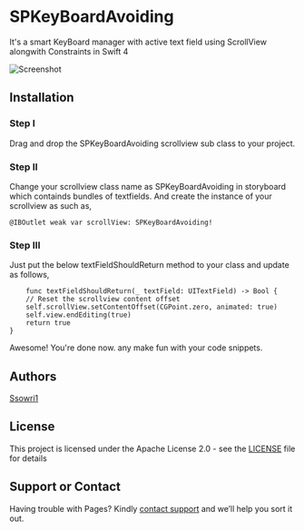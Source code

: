 # SPKeyBoardAvoiding
It's a smart KeyBoard manager with active text field using ScrollView alongwith Constraints in Swift 4

![Screenshot](https://github.com/ssowri1/SPKeyBoardAvoiding/blob/master/ScreenShot.gif?raw=true)

## Installation

### Step I

Drag and drop the SPKeyBoardAvoiding scrollview sub class to your project. 


### Step II

Change your scrollview class name as SPKeyBoardAvoiding in storyboard which containds bundles of textfields. And create the instance of your scrollview as such as,

    @IBOutlet weak var scrollView: SPKeyBoardAvoiding!


### Step III

Just put the below textFieldShouldReturn method to your class and update as follows,

        func textFieldShouldReturn(_ textField: UITextField) -> Bool {
        // Reset the scrollview content offset
        self.scrollView.setContentOffset(CGPoint.zero, animated: true)
        self.view.endEditing(true)
        return true
    }
    
Awesome! You're done now. any make fun with your code snippets.

## Authors

[Ssowri1](https://github.com/ssowri1)

## License

This project is licensed under the Apache License 2.0 - see the [LICENSE](LICENSE) file for details

## Support or Contact

Having trouble with Pages? Kindly [contact support](https://github.com/contact) and we’ll help you sort it out.


